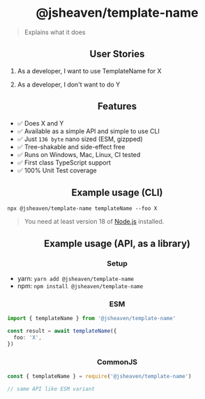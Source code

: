 <h1 align="center">@jsheaven/template-name</h1>

> Explains what it does

<h2 align="center">User Stories</h2>

1. As a developer, I want to use TemplateName for X

2. As a developer, I don't want to do Y

<h2 align="center">Features</h2>

- ✅ Does X and Y
- ✅ Available as a simple API and simple to use CLI
- ✅ Just `136 byte` nano sized (ESM, gizpped)
- ✅ Tree-shakable and side-effect free
- ✅ Runs on Windows, Mac, Linux, CI tested
- ✅ First class TypeScript support
- ✅ 100% Unit Test coverage

<h2 align="center">Example usage (CLI)</h2>

`npx @jsheaven/template-name templateName --foo X`

> You need at least version 18 of [Node.js](https://www.nodejs.org) installed.

<h2 align="center">Example usage (API, as a library)</h2>

<h3 align="center">Setup</h2>

- yarn: `yarn add @jsheaven/template-name`
- npm: `npm install @jsheaven/template-name`

<h3 align="center">ESM</h2>

```ts
import { templateName } from '@jsheaven/template-name'

const result = await templateName({
  foo: 'X',
})
```

<h3 align="center">CommonJS</h2>

```ts
const { templateName } = require('@jsheaven/template-name')

// same API like ESM variant
```
